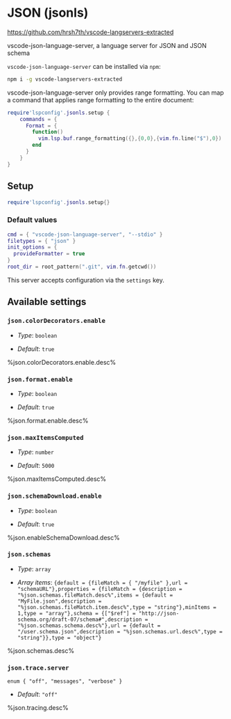# JSON (jsonls)

https://github.com/hrsh7th/vscode-langservers-extracted

vscode-json-language-server, a language server for JSON and JSON schema

`vscode-json-language-server` can be installed via `npm`:
```sh
npm i -g vscode-langservers-extracted
```

vscode-json-language-server only provides range formatting. You can map a command that applies range formatting to the entire document:

```lua
require'lspconfig'.jsonls.setup {
    commands = {
      Format = {
        function()
          vim.lsp.buf.range_formatting({},{0,0},{vim.fn.line("$"),0})
        end
      }
    }
}
```


## Setup

```lua
require'lspconfig'.jsonls.setup{}
```


### Default values

```lua
cmd = { "vscode-json-language-server", "--stdio" }
filetypes = { "json" }
init_options = {
  provideFormatter = true
}
root_dir = root_pattern(".git", vim.fn.getcwd())
```


This server accepts configuration via the `settings` key.

## Available settings

### `json.colorDecorators.enable`

  * *Type*: `boolean`

 * *Default*: `true`
 
 \%json\.colorDecorators\.enable\.desc\%

### `json.format.enable`

  * *Type*: `boolean`

 * *Default*: `true`
 
 \%json\.format\.enable\.desc\%

### `json.maxItemsComputed`

  * *Type*: `number`

 * *Default*: `5000`
 
 \%json\.maxItemsComputed\.desc\%

### `json.schemaDownload.enable`

  * *Type*: `boolean`

 * *Default*: `true`
 
 \%json\.enableSchemaDownload\.desc\%

### `json.schemas`

  * *Type*: `array`

 * *Array items*: `{default = {fileMatch = { "/myfile" },url = "schemaURL"},properties = {fileMatch = {description = "%json.schemas.fileMatch.desc%",items = {default = "MyFile.json",description = "%json.schemas.fileMatch.item.desc%",type = "string"},minItems = 1,type = "array"},schema = {["$ref"] = "http://json-schema.org/draft-07/schema#",description = "%json.schemas.schema.desc%"},url = {default = "/user.schema.json",description = "%json.schemas.url.desc%",type = "string"}},type = "object"}`
 
 \%json\.schemas\.desc\%

### `json.trace.server`

  `enum { "off", "messages", "verbose" }`

 * *Default*: `"off"`
 
 \%json\.tracing\.desc\%



